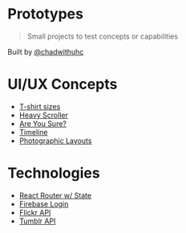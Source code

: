 # Prototypes

> Small projects to test concepts or capabilities

Built by [@chadwithuhc](https://github.com/chadwithuhc)

# UI/UX Concepts

- [T-shirt sizes](./t-shirt-sizes/)
- [Heavy Scroller](./heavy-scroller/)
- [Are You Sure?](./are-you-sure/)
- [Timeline](https://codepen.io/chadwithuhc/pen/pQRMgO)
- [Photographic Layouts](./flickr-api/)

# Technologies

- [React Router w/ State](./react-router-with-state/)
- [Firebase Login](./firebase-login/)
- [Flickr API](./flickr-api/)
- [Tumblr API](./tumblr-api/)
